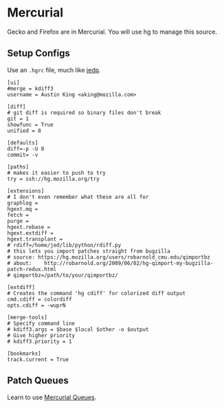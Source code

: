 # Mercurial

Gecko and Firefox are in Mercurial. You will use hg to manage this source.

## Setup Configs

Use an `.hgrc` file, much like [jedp](https://gist.github.com/jedp/3778932).

```
[ui]
#merge = kdiff3
username = Austin King <aking@mozilla.com>

[diff]
# git diff is required so binary files don't break
git = 1
showfunc = True
unified = 8

[defaults]
diff=-p -U 8
commit= -v

[paths]
# makes it easier to push to try
try = ssh://hg.mozilla.org/try

[extensions]
# I don't even remember what these are all for
graphlog =
hgext.mq =
fetch =
purge =
hgext.rebase =
hgext.extdiff =
hgext.transplant =
# rdiff=/home/jed/lib/python/rdiff.py
# this lets you import patches straight from bugzilla
# source: https://hg.mozilla.org/users/robarnold_cmu.edu/qimportbz
# about:    http://robarnold.org/2009/06/02/hg-qimport-my-bugzilla-patch-redux.html
# qimportbz=/path/to/your/qimportbz/

[extdiff]
# Creates the command 'hg cdiff' for colorized diff output
cmd.cdiff = colordiff
opts.cdiff = -wuprN

[merge-tools]
# Specify command line
# kdiff3.args = $base $local $other -o $output
# Give higher priority
# kdiff3.priority = 1

[bookmarks]
track.current = True
```

## Patch Queues

Learn to use [Mercurial Queues](https://developer.mozilla.org/en-US/docs/Mercurial_Queues).